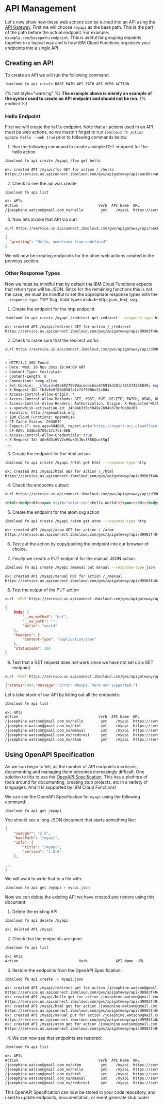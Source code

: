 <!--
#
# Licensed to the Apache Software Foundation (ASF) under one or more
# contributor license agreements.  See the NOTICE file distributed with
# this work for additional information regarding copyright ownership.
# The ASF licenses this file to You under the Apache License, Version 2.0
# (the "License"); you may not use this file except in compliance with
# the License.  You may obtain a copy of the License at
#
#     http://www.apache.org/licenses/LICENSE-2.0
#
# Unless required by applicable law or agreed to in writing, software
# distributed under the License is distributed on an "AS IS" BASIS,
# WITHOUT WARRANTIES OR CONDITIONS OF ANY KIND, either express or implied.
# See the License for the specific language governing permissions and
# limitations under the License.
#
-->

# API Management

Let's now show how these web actions can be turned into an API using the [API Gateway](https://cloud.ibm.com/docs/openwhisk?topic=cloud-functions-apigateway). First we will choose `/myapi` as the base path. This is the part of the path before the actual endpoint. For example: `example.com/basepath/endpoint`. This is useful for grouping enpoints together in a logical way and is how IBM Cloud Functions organizes your endpoints into a single API.

## Creating an API

To create an API we will run the following command

```bash
ibmcloud fn api create BASE_PATH API_PATH API_VERB ACTION
```

{% hint style="warning" %}
**The example above is merely an example of the syntax used to create an API endpoint and should not be run.**
{% endhint %}

### Hello Endpoint

First we will create the `hello` endpoint. Note that all actions used in an API must be web actions, so we mustn't forget to run `ibmcloud fn action update hello --web true` prior to following commands below.

1. Run the following command to create a simple GET endpoint for the hello action

```bash
ibmcloud fn api create /myapi /foo get hello
```

```bash
ok: created API /myapi/foo GET for action /_/hello
https://service.us.apiconnect.ibmcloud.com/gws/apigateway/api/aac6bc4a6f94f19dd008e64513b62bf155af5703a95a142f0c9a6ea83af81300/myapi/foo
```

2. Check to see the api was create

```bash
ibmcloud fn api list
```

```bash
ok: APIs
Action                                     Verb  API Name  URL
/joesphine.watson@gmail.com_ns/hello        get    /myapi  https://service.us.apiconnect.ibmcloud.com/gws/apigateway/api/d9903f40439f1a268b7dcbac42a389cdde605f3f3bef57f69789be6df438361e/myapi/hello
```

3. Now lets invoke that API via curl

```bash
curl https://service.us.apiconnect.ibmcloud.com/gws/apigateway/api/aac6bc4a6f94f19dd008e64513b62bf155af5703a95a142f0c9a6ea83af81300/myapi/foo
```

```json
{
  "greeting": "Hello, undefined from undefined"
}
```

We will now be creating endpoints for the other web actions created in the previous section.

### Other Response Types

Now we must be mindful that by default the IBM Cloud Functions expects that return type will be JSON. Since for the remaining functions this is not the case, we must be mindful to set the appropriate response types with the `--response-type TYPE` flag. Valid types include http, json, text, svg.

1. Create the endpoint for the http endpoint
```bash
ibmcloud fn api create /myapi /redirect get redirect --response-type http
```
```bash
ok: created API /myapi/redirect GET for action /_/redirect
https://service.us.apiconnect.ibmcloud.com/gws/apigateway/api/d9903f40439f1a268b7dcbac42a389cdde605f3f3bef57f69789be6df438361e/myapi/redirect
```

2. Check to make sure that the redirect works
```bash
curl https://service.us.apiconnect.ibmcloud.com/gws/apigateway/api/d9903f40439f1a268b7dcbac42a389cdde605f3f3bef57f69789be6df438361e/myapi/redirect
```
```bash
...
< HTTP/1.1 302 Found
< Date: Wed, 20 Nov 20xx 16:04:09 GMT
< Content-Type: text/plain
< Content-Length: 0
< Connection: keep-alive
< Set-Cookie: __cfduid=d8e6927590dacedec6ea476916d381c781574265849; expires=Fri, 20-Dec-19 16:04:09 GMT; path=/; domain=.functions.cloud.ibm.com; HttpOnly
< X-Request-ID: fb4b9e9f86b058fa1cf2f990be22a8da
< Access-Control-Allow-Origin: *
< Access-Control-Allow-Methods: GET, POST, PUT, DELETE, PATCH, HEAD, OPTIONS
< Access-Control-Allow-Headers: Authorization, Origin, X-Requested-With, Content-Type, Accept, User-Agent
< x-openwhisk-activation-id: 24b94b370cf049e2b94b370cf0e9e207
< location: http://openwhisk.org
< IBM_Cloud_Functions: OpenWhisk
< CF-Cache-Status: DYNAMIC
< Expect-CT: max-age=604800, report-uri="https://report-uri.cloudflare.com/cdn-cgi/beacon/expect-ct"
< CF-RAY: 538ba8760c57c7c1-DEN
< Access-Control-Allow-Credentials: true
< X-Request-Id: 4Gk6GDz6VV2xHVwrOtJbsfS5UQuot5gI
...
```

3. Create the endpoint for the html action
```bash
ibmcloud fn api create /myapi /html get html --response-type http
```
```bash
ok: created API /myapi/html GET for action /_/html
https://service.us.apiconnect.ibmcloud.com/gws/apigateway/api/d9903f40439f1a268b7dcbac42a389cdde605f3f3bef57f69789be6df438361e/myapi/html
```

4. Check the endpoints output:
```bash
curl https://service.us.apiconnect.ibmcloud.com/gws/apigateway/api/d9903f40439f1a268b7dcbac42a389cdde605f3f3bef57f69789be6df438361e/myapi/html
```
```html
<html><body><h3><span style="color:red">Hello World!</span></h3></body></html>
```

5. Create the endpoint for the atom svg action
```bash
ibmcloud fn api create /myapi /atom get atom --response-type http
```

```bash
ok: created API /myapi/atom GET for action /_/atom
https://service.us.apiconnect.ibmcloud.com/gws/apigateway/api/d9903f40439f1a268b7dcbac42a389cdde605f3f3bef57f69789be6df438361e/myapi/atom
```

6. Test out the action by copy/pasting the endpoint into our browser of choice.

7. Finally we create a PUT endpoint for the manual JSON action.
```bash
ibmcloud fn api create /myapi /manual put manual --response-type json
```

```bash
ok: created API /myapi/manual PUT for action /_/manual
https://service.us.apiconnect.ibmcloud.com/gws/apigateway/api/d9903f40439f1a268b7dcbac42a389cdde605f3f3bef57f69789be6df438361e/myapi/manual
```

8. Test the output of the PUT action
```bash
curl -XPUT https://service.us.apiconnect.ibmcloud.com/gws/apigateway/api/d9903f40439f1a268b7dcbac42a389cdde605f3f3bef57f69789be6df438361e/myapi/manual\?hello\=world
```

```json
{
    body: {
        "__ow_method": "put",
        "__ow_path": "",
        "hello": "world"
    },
    "headers": {
        "Content-Type": "application/json"
    },
    "statusCode": 200
}
```

9. Test that a GET request does not work since we have not set up a GET endpoint
```bash
curl -XGET https://service.us.apiconnect.ibmcloud.com/gws/apigateway/api/d9903f40439f1a268b7dcbac42a389cdde605f3f3bef57f69789be6df438361e/myapi/manual\?hello\=world
```
```json
{"status":404,"message":"Error: Whoops. Verb not supported."}
```

Let's take stock of our API by listing out all the endpoints:

```bash
ibmcloud fn api list
```

```bash
ok: APIs
Action                                     Verb  API Name  URL
/josephine.watson@gmail.com_ns/hello        get    /myapi  https://service.us.apiconnect.ibmcloud.com/gws/apigateway/api/d9903f40439f1a268b7dcbac42a389cdde605f3f3bef57f69789be6df438361e/myapi/hello
/josephine.watson@gmail.com_ns/html         get    /myapi  https://service.us.apiconnect.ibmcloud.com/gws/apigateway/api/d9903f40439f1a268b7dcbac42a389cdde605f3f3bef57f69789be6df438361e/myapi/html
/josephine.watson@gmail.com_ns/manual       put    /myapi  https://service.us.apiconnect.ibmcloud.com/gws/apigateway/api/d9903f40439f1a268b7dcbac42a389cdde605f3f3bef57f69789be6df438361e/myapi/manual
/josephine.watson@gmail.com_ns/redirect     get    /myapi  https://service.us.apiconnect.ibmcloud.com/gws/apigateway/api/d9903f40439f1a268b7dcbac42a389cdde605f3f3bef57f69789be6df438361e/myapi/redirect
/josephine.watson@gmail.com_ns/atom         get    /myapi  https://service.us.apiconnect.ibmcloud.com/gws/apigateway/api/d9903f40439f1a268b7dcbac42a389cdde605f3f3bef57f69789be6df438361e/myapi/atom
```
## Using OpenAPI Specification

As we can begin to tell, as the number of API endpoints increases, documenting and managing them becomes increasingly difficult. One solution to this to use the [OpenAPI Specification](https://swagger.io/specification/). This has a plethora of tools around for documenting, creating stub projects, etc in a variety of languages. And it is supported by IBM Cloud Functions!

We can see the OpenAPI Specification for `myapi` using the following command:
```bash
ibmcloud fn api get /myapi
```
You should see a long JSON document that starts something like:
```json
{
    "swagger": "2.0",
    "basePath": "/myapi",
    "info": {
        "title": "/myapi",
        "version": "1.0.0"
    },

...
}
```
We will want to write that to a file with:

```bash
ibmcloud fn api get /myapi > myapi.json
```

Now we can delete the existing API we have created and restore using this document:

1. Delete the existing API
```bash
ibmcloud fn api delete /myapi
```
```bash
ok: deleted API /myapi
```
2. Check that the endpoints are gone:
```bash
ibmcloud fn api list
```
```bash
ok: APIs
Action                            Verb             API Name  URL
```

3. Restore the endpoints from the OpenAPI Specification:
```bash
ibmcloud fn api create -c myapi.json
```
```bash
ok: created API /myapi/redirect get for action /josephine.watson@gmail.com_ns/redirect
https://service.us.apiconnect.ibmcloud.com/gws/apigateway/api/d9903f40439f1a268b7dcbac42a389cdde605f3f3bef57f69789be6df438361e/myapi/redirect
ok: created API /myapi/hello get for action /josephine.watson@gmail.com_ns/hello
https://service.us.apiconnect.ibmcloud.com/gws/apigateway/api/d9903f40439f1a268b7dcbac42a389cdde605f3f3bef57f69789be6df438361e/myapi/hello
ok: created API /myapi/html get for action /josephine.watson@gmail.com_ns/html
https://service.us.apiconnect.ibmcloud.com/gws/apigateway/api/d9903f40439f1a268b7dcbac42a389cdde605f3f3bef57f69789be6df438361e/myapi/html
ok: created API /myapi/manual put for action /josephine.watson@gmail.com_ns/manual
https://service.us.apiconnect.ibmcloud.com/gws/apigateway/api/d9903f40439f1a268b7dcbac42a389cdde605f3f3bef57f69789be6df438361e/myapi/manual
ok: created API /myapi/atom get for action /josephine.watson@gmail.com_ns/atom
https://service.us.apiconnect.ibmcloud.com/gws/apigateway/api/d9903f40439f1a268b7dcbac42a389cdde605f3f3bef57f69789be6df438361e/myapi/atom
```
4. We can now see that endpoints are restored:
```bash
ibmcloud fn api list
```
```bash
ok: APIs
Action                                     Verb  API Name  URL
/josephine.watson@gmail.com_ns/atom         get    /myapi  https://service.us.apiconnect.ibmcloud.com/gws/apigateway/api/d9903f40439f1a268b7dcbac42a389cdde605f3f3bef57f69789be6df438361e/myapi/atom
/josephine.watson@gmail.com_ns/hello        get    /myapi  https://service.us.apiconnect.ibmcloud.com/gws/apigateway/api/d9903f40439f1a268b7dcbac42a389cdde605f3f3bef57f69789be6df438361e/myapi/hello
/josephine.watson@gmail.com_ns/html         get    /myapi  https://service.us.apiconnect.ibmcloud.com/gws/apigateway/api/d9903f40439f1a268b7dcbac42a389cdde605f3f3bef57f69789be6df438361e/myapi/html
/josephine.watson@gmail.com_ns/manual       put    /myapi  https://service.us.apiconnect.ibmcloud.com/gws/apigateway/api/d9903f40439f1a268b7dcbac42a389cdde605f3f3bef57f69789be6df438361e/myapi/manual
/josephine.watson@gmail.com_ns/redirect     get    /myapi  https://service.us.apiconnect.ibmcloud.com/gws/apigateway/api/d9903f40439f1a268b7dcbac42a389cdde605f3f3bef57f69789be6df438361e/myapi/redirect
```

This OpenAPI Specification can now be stored in your code repository, and used to update endpoints, documentation, or event generate stub code!
